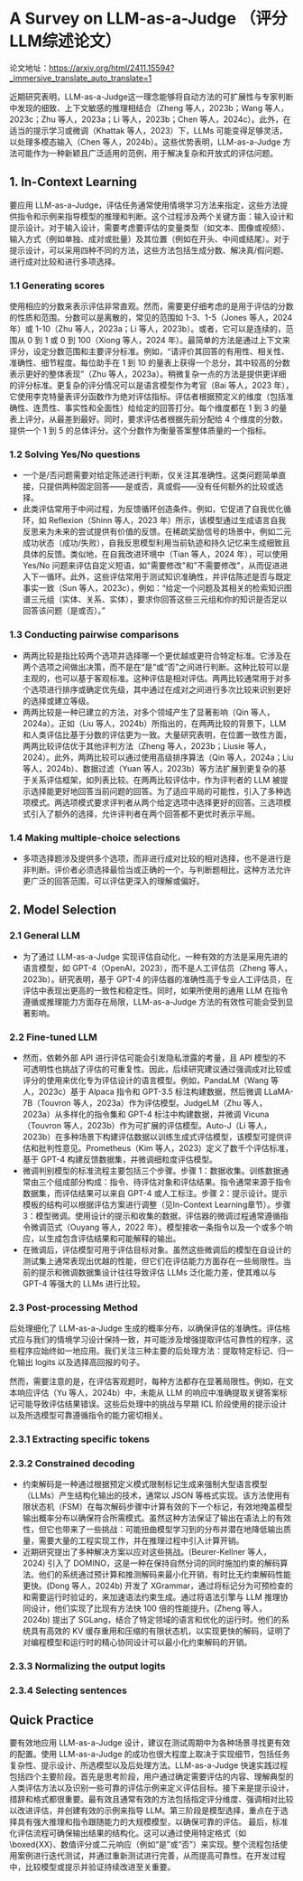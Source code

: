 # A Survey on LLM-as-a-Judge （评分LLM综述论文）
论文地址：https://arxiv.org/html/2411.15594?_immersive_translate_auto_translate=1

近期研究表明，LLM-as-a-Judge这一理念能够将自动方法的可扩展性与专家判断中发现的细致、上下文敏感的推理相结合（Zheng 等人，2023b；Wang 等人，2023c；Zhu 等人，2023a；Li 等人，2023b；Chen 等人，2024c）。此外，在适当的提示学习或微调（Khattak 等人，2023）下，LLMs 可能变得足够灵活，以处理多模态输入（Chen 等人，2024b）。这些优势表明，LLM-as-a-Judge 方法可能作为一种新颖且广泛适用的范例，用于解决复杂和开放式的评估问题。

## 1. In-Context Learning
要应用 LLM-as-a-Judge，评估任务通常使用情境学习方法来指定，这些方法提供指令和示例来指导模型的推理和判断。这个过程涉及两个关键方面：输入设计和提示设计。对于输入设计，需要考虑要评估的变量类型（如文本、图像或视频）、输入方式（例如单独、成对或批量）及其位置（例如在开头、中间或结尾）。对于提示设计，可以采用四种不同的方法，这些方法包括生成分数、解决真/假问题、进行成对比较和进行多项选择。

### 1.1 Generating scores
使用相应的分数来表示评估非常直观。然而，需要更仔细考虑的是用于评估的分数的性质和范围。分数可以是离散的，常见的范围如 1-3、1-5（Jones 等人，2024 年）或 1-10（Zhu 等人，2023a；Li 等人，2023b）。或者，它可以是连续的，范围从 0 到 1 或 0 到 100（Xiong 等人，2024 年）。最简单的方法是通过上下文来评分，设定分数范围和主要评分标准。例如，“请评价其回答的有用性、相关性、准确性、细节程度。每位助手在 1 到 10 的量表上获得一个总分，其中较高的分数表示更好的整体表现”（Zhu 等人，2023a）。稍微复杂一点的方法是提供更详细的评分标准。更复杂的评分情况可以是语言模型作为考官（Bai 等人，2023 年），它使用李克特量表评分函数作为绝对评估指标。评估者根据预定义的维度（包括准确性、连贯性、事实性和全面性）给给定的回答打分。每个维度都在 1 到 3 的量表上评分，从最差到最好。同时，要求评估者根据先前分配给 4 个维度的分数，提供一个 1 到 5 的总体评分。这个分数作为衡量答案整体质量的一个指标。

### 1.2 Solving Yes/No questions
- 一个是/否问题需要对给定陈述进行判断，仅关注其准确性。这类问题简单直接，只提供两种固定回答——是或否，真或假——没有任何额外的比较或选择。
- 此类评估常用于中间过程，为反馈循环创造条件。例如，它促进了自我优化循环，如 Reflexion（Shinn 等人，2023 年）所示，该模型通过生成语言自我反思来为未来的尝试提供有价值的反馈。在稀疏奖励信号的场景中，例如二元成功状态（成功/失败），自我反思模型利用当前轨迹和持久记忆来生成细致且具体的反馈。类似地，在自我改进环境中（Tian 等人，2024 年），可以使用 Yes/No 问题来评估自定义短语，如"需要修改"和"不需要修改"，从而促进进入下一循环。此外，这些评估常用于测试知识准确性，并评估陈述是否与既定事实一致（Sun 等人，2023c），例如：“给定一个问题及其相关的检索知识图谱三元组（实体、关系、实体），要求你回答这些三元组和你的知识是否足以回答该问题（是或否）。”

### 1.3 Conducting pairwise comparisons
- 两两比较是指比较两个选项并选择哪一个更优越或更符合特定标准。它涉及在两个选项之间做出决策，而不是在“是”或“否”之间进行判断。这种比较可以是主观的，也可以基于客观标准。这种评估是相对评估。两两比较通常用于对多个选项进行排序或确定优先级，其中通过在成对之间进行多次比较来识别更好的选择或建立等级。
- 两两比较是一种已建立的方法，对多个领域产生了显著影响（Qin 等人，2024a）。正如（Liu 等人，2024b）所指出的，在两两比较的背景下，LLM 和人类评估比基于分数的评估更为一致。大量研究表明，在位置一致性方面，两两比较评估优于其他评判方法（Zheng 等人，2023b；Liusie 等人，2024）。此外，两两比较可以通过使用高级排序算法（Qin 等人，2024a；Liu 等人，2024b）、数据过滤（Yuan 等人，2023b）等方法扩展到更复杂的基于关系评估框架，如列表比较。在两两比较评估中，作为评判者的 LLM 被提示选择能更好地回答当前问题的回答。为了适应平局的可能性，引入了多种选项模式。两选项模式要求评判者从两个给定选项中选择更好的回答。三选项模式引入了额外的选择，允许评判者在两个回答都不更优时表示平局。

### 1.4 Making multiple-choice selections
- 多项选择题涉及提供多个选项，而非进行成对比较的相对选择，也不是进行是非判断。评价者必须选择最恰当或正确的一个。与判断题相比，这种方法允许更广泛的回答范围，可以评估更深入的理解或偏好。

## 2. Model Selection
### 2.1 General LLM
- 为了通过 LLM-as-a-Judge 实现评估自动化，一种有效的方法是采用先进的语言模型，如 GPT-4（OpenAI，2023），而不是人工评估员（Zheng 等人，2023b）。研究表明，基于 GPT-4 的评估器的准确性高于专业人工评估员，在评估中表现出更高的一致性和稳定性。同时，如果所使用的通用 LLM 在指令遵循或推理能力方面存在局限，LLM-as-a-Judge 方法的有效性可能会受到显著影响。

### 2.2 Fine-tuned LLM
- 然而，依赖外部 API 进行评估可能会引发隐私泄露的考量，且 API 模型的不可透明性也挑战了评估的可重复性。因此，后续研究建议通过强调成对比较或评分的使用来优化专为评估设计的语言模型。例如，PandaLM（Wang 等人，2023c）基于 Alpaca 指令和 GPT-3.5 标注构建数据，然后微调 LLaMA-7B（Touvron 等人，2023a）作为评估模型。JudgeLM（Zhu 等人，2023a）从多样化的指令集和 GPT-4 标注中构建数据，并微调 Vicuna（Touvron 等人，2023b）作为可扩展的评估模型。Auto-J（Li 等人，2023b）在多种场景下构建评估数据以训练生成式评估模型，该模型可提供评估和批判性意见。Prometheus（Kim 等人，2023）定义了数千个评估标准，基于 GPT-4 构建反馈数据集，并微调细粒度评估模型。
- 微调判别模型的标准流程主要包括三个步骤。步骤 1：数据收集。训练数据通常由三个组成部分构成：指令、待评估对象和评估结果。指令通常来源于指令数据集，而评估结果可以来自 GPT-4 或人工标注。步骤 2：提示设计。提示模板的结构可以根据评估方案进行调整（见In-Context Learning章节）。步骤 3：模型微调。使用设计的提示和收集的数据，评估器的微调过程通常遵循指令微调范式（Ouyang 等人，2022 年）。模型接收一条指令以及一个或多个响应，以生成包含评估结果和可能解释的输出。
- 在微调后，评估模型可用于评估目标对象。虽然这些微调后的模型在自设计的测试集上通常表现出优越的性能，但它们在评估能力方面存在一些局限性。当前的提示和微调数据集设计往往导致评估 LLMs 泛化能力差，使其难以与 GPT-4 等强大的 LLMs 进行比较。

### 2.3 Post-processing Method
后处理细化了 LLM-as-a-Judge 生成的概率分布，以确保评估的准确性。评估格式应与我们的情境学习设计保持一致，并可能涉及增强提取评估可靠性的程序，这些程序应始终如一地应用。我们关注三种主要的后处理方法：提取特定标记、归一化输出 logits 以及选择高回报的句子。

然而，需要注意的是，在评估客观题时，每种方法都存在显著局限性。例如，在文本响应评估（Yu 等人，2024b）中，未能从 LLM 的响应中准确提取关键答案标记可能导致评估结果错误。这些后处理中的挑战与早期 ICL 阶段使用的提示设计以及所选模型可靠遵循指令的能力密切相关。

### 2.3.1 Extracting specific tokens

### 2.3.2 Constrained decoding
- 约束解码是一种通过根据预定义模式限制标记生成来强制大型语言模型（LLMs）产生结构化输出的技术，通常以 JSON 等格式实现。该方法使用有限状态机（FSM）在每次解码步骤中计算有效的下一个标记，有效地掩盖模型输出概率分布以确保符合所需模式。虽然这种方法保证了输出在语法上的有效性，但它也带来了一些挑战：可能扭曲模型学习到的分布并潜在地降低输出质量，需要大量的工程实现工作，并在推理过程中引入计算开销。
- 近期研究提出了多种解决方案以应对这些挑战。(Beurer-Kellner 等人，2024) 引入了 DOMINO，这是一种在保持自然分词的同时施加约束的解码算法。他们的系统通过预计算和推测解码来最小化开销，有时比无约束解码性能更快。(Dong 等人，2024b) 开发了 XGrammar，通过将标记分为可预检查的和需要运行时验证的，来加速语法约束生成。通过将语法引擎与 LLM 推理协同设计，他们实现了比现有方法快 100 倍的性能提升。(Zheng 等人，2024b) 提出了 SGLang，结合了特定领域的语言和优化的运行时。他们的系统具有高效的 KV 缓存重用和压缩的有限状态机，以实现更快的解码，证明了对编程模型和运行时的精心协同设计可以最小化约束解码的开销。

### 2.3.3 Normalizing the output logits

### 2.3.4 Selecting sentences


## Quick Practice

要有效地应用 LLM-as-a-Judge 设计，建议在测试周期中为各种场景寻找更有效的配置。使用 LLM-as-a-Judge 的成功也很大程度上取决于实现细节，包括任务复杂性、提示设计、所选模型以及后处理方法。LLM-as-a-Judge 快速实践过程包括四个主要阶段。首先是思考阶段，用户通过确定需要评估的内容、理解典型的人类评估方法以及识别一些可靠的评估示例来定义评估目标。接下来是提示设计，措辞和格式都很重要。最有效且通常有效的方法包括指定评分维度、强调相对比较以改进评估，并创建有效的示例来指导 LLM。第三阶段是模型选择，重点在于选择具有强大推理和指令跟随能力的大规模模型，以确保可靠的评估。 最后，标准化评估流程可确保输出结果的结构化。这可以通过使用特定格式（如\boxed{XX}、数值评分或二元响应（例如“是”或“否”）来实现。整个流程包括使用案例进行迭代测试，并通过重新测试进行完善，从而提高可靠性。在开发过程中，比较模型或提示并验证持续改进至关重要。
